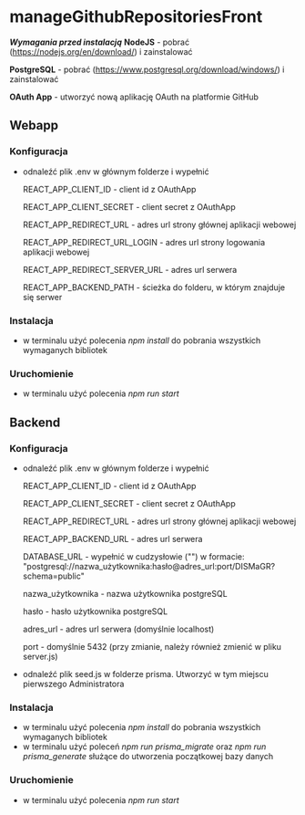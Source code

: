# manageGithubRepositoriesFront

***Wymagania przed instalacją***
**NodeJS** - pobrać (https://nodejs.org/en/download/) i zainstalować

**PostgreSQL** - pobrać (https://www.postgresql.org/download/windows/) i zainstalować

**OAuth App** - utworzyć nową aplikację OAuth na platformie GitHub

## Webapp
### Konfiguracja
- odnaleźć plik .env w głównym folderze i wypełnić
    
    REACT_APP_CLIENT_ID - client id z OAuthApp
    
    REACT_APP_CLIENT_SECRET - client secret z OAuthApp
    
    REACT_APP_REDIRECT_URL - adres url strony głównej aplikacji webowej
    
    REACT_APP_REDIRECT_URL_LOGIN - adres url strony logowania aplikacji webowej
    
    REACT_APP_REDIRECT_SERVER_URL - adres url serwera
    
    REACT_APP_BACKEND_PATH - ścieżka do folderu, w którym znajduje się serwer
### Instalacja
- w terminalu użyć polecenia *npm install* do pobrania wszystkich wymaganych bibliotek
### Uruchomienie
- w terminalu użyć polecenia *npm run start*

## Backend
### Konfiguracja
- odnaleźć plik .env w głównym folderze i wypełnić
    
    REACT_APP_CLIENT_ID - client id z OAuthApp
    
    REACT_APP_CLIENT_SECRET - client secret z OAuthApp
    
    REACT_APP_REDIRECT_URL - adres url strony głównej aplikacji webowej
    
    REACT_APP_BACKEND_URL - adres url serwera
    
    DATABASE_URL - wypełnić w cudzysłowie ("") w formacie: "postgresql://nazwa_użytkownika:hasło@adres_url:port/DISMaGR?schema=public"
    
    nazwa_użytkownika - nazwa użytkownika postgreSQL
    
    hasło - hasło użytkownika postgreSQL
    
    adres_url - adres url serwera (domyślnie localhost)
    
    port - domyślnie 5432 (przy zmianie, należy również zmienić w pliku server.js)
- odnaleźć plik seed.js w folderze prisma. Utworzyć w tym miejscu pierwszego Administratora
### Instalacja
- w terminalu użyć polecenia *npm install* do pobrania wszystkich wymaganych bibliotek
- w terminalu użyć poleceń *npm run prisma_migrate* oraz *npm run prisma_generate* służące do utworzenia początkowej bazy danych
### Uruchomienie
- w terminalu użyć polecenia *npm run start*